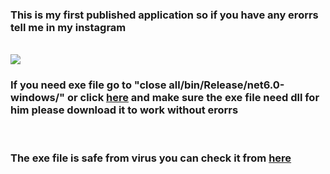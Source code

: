 <h3>This is my first published application so if you have any erorrs tell me in my instagram</h3>
<br>
<img src="https://raw.githubusercontent.com/lv-wk/close-all/main/photo%20app.jpg">
<br>
<h3>If you need exe file go to "close all/bin/Release/net6.0-windows/" or click <a href ="https://github.com/lv-wk/close-all/tree/main/close%20all/bin/Release/net6.0-windows">here</a>
and make sure the exe file need dll for him please download it to work without erorrs</h3>
<br>
<h3>The exe file is safe from virus you can check it from <a href="https://www.virustotal.com"> here </a></h3>
